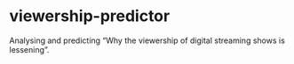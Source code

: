 # viewership-predictor
Analysing and predicting “Why the viewership of digital streaming shows is lessening”. 
